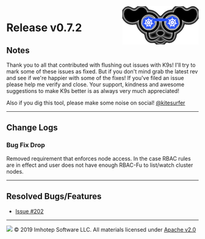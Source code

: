 <img src="https://raw.githubusercontent.com/derailed/k9s/master/assets/k9s_small.png" align="right" width="200" height="auto"/>

# Release v0.7.2

## Notes

Thank you to all that contributed with flushing out issues with K9s! I'll try to mark some of these issues as fixed. But if you don't mind grab the latest rev and see if we're happier with some of the fixes! If you've filed an issue please help me verify and close. Your support, kindness and awesome suggestions to make K9s better is as always very much appreciated!

Also if you dig this tool, please make some noise on social! [@kitesurfer](https://twitter.com/kitesurfer)

---

## Change Logs

### Bug Fix Drop

Removed requirement that enforces node access. In the case RBAC rules are in effect and user does not have enough RBAC-Fu to list/watch cluster nodes.

---

## Resolved Bugs/Features

+ [Issue #202](https://github.com/kswapd/k11s/issues/202)


---

<img src="https://raw.githubusercontent.com/derailed/k9s/master/assets/imhotep_logo.png" width="32" height="auto"/> © 2019 Imhotep Software LLC. All materials licensed under [Apache v2.0](http://www.apache.org/licenses/LICENSE-2.0)
